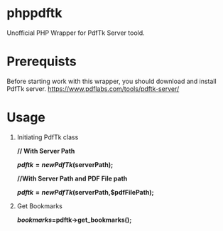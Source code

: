 phppdftk
========

Unofficial PHP Wrapper for PdfTk Server toold. 

Prerequists
============
Before starting work with this wrapper, you should download and install PdfTk server.
https://www.pdflabs.com/tools/pdftk-server/


Usage
=====

1. Initiating PdfTk class 
	
	**// With Server Path**

	**$pdftk=new PdfTk($serverPath);**
	
	**//With Server Path and PDF File path**
	
	**$pdftk=new PdfTk($serverPath,$pdfFilePath);**

2. Get Bookmarks

	**$bookmarks=$pdftk->get_bookmarks();**
	
